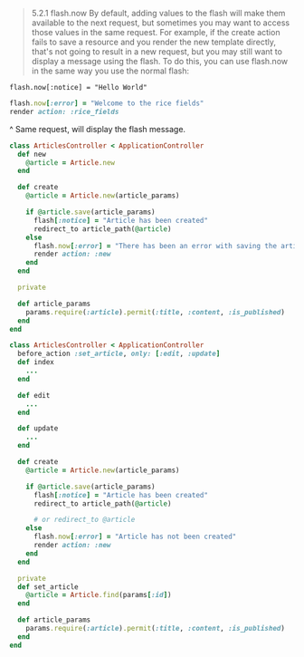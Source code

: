 > 5.2.1 flash.now
> By default, adding values to the flash will make them available to the next request, but sometimes you may want to access those values in the same request. For example, if the create action fails to save a resource and you render the new template directly, that's not going to result in a new request, but you may still want to display a message using the flash. To do this, you can use flash.now in the same way you use the normal flash:

`flash.now[:notice] = "Hello World"`

~~~ruby
flash.now[:error] = "Welcome to the rice fields"
render action: :rice_fields
~~~
^ Same request, will display the flash message.

~~~ruby
class ArticlesController < ApplicationController
  def new
    @article = Article.new
  end

  def create
    @article = Article.new(article_params)

    if @article.save(article_params)
      flash[:notice] = "Article has been created"
      redirect_to article_path(@article)
    else
      flash.now[:error] = "There has been an error with saving the article."
      render action: :new
    end
  end

  private

  def article_params
    params.require(:article).permit(:title, :content, :is_published)
  end
end
~~~

~~~ruby
class ArticlesController < ApplicationController
  before_action :set_article, only: [:edit, :update]
  def index
    ...
  end

  def edit
    ...
  end

  def update
    ...
  end

  def create
    @article = Article.new(article_params)

    if @article.save(article_params)
      flash[:notice] = "Article has been created"
      redirect_to article_path(@article)

      # or redirect_to @article
    else
      flash.now[:error] = "Article has not been created"
      render action: :new
    end
  end

  private
  def set_article
    @article = Article.find(params[:id])
  end

  def article_params
    params.require(:article).permit(:title, :content, :is_published)
  end
end
~~~


